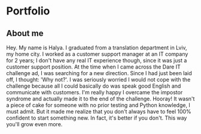 # Portfolio
## About me
Hey. My name is Halya. I graduated from a translation department in Lviv, my home city. I worked as a customer support manager at an IT company for 2 years; I don't have any real IT experience though, since it was just a customer support position. At the time when I came across the Dare IT challenge ad, I was searching for a new direction. Since I had just been laid off, I thought: 'Why not?'. 
I was seriously worried I would not cope with the challenge because all I could basically do was speak good English and communicate with customers. I'm really happy I overcame the impostor syndrome and actually made it to the end of the challenge. Hooray! 
It wasn't a piece of cake for someone with no prior testing and Python knowledge, I must admit. But it made me realize that you don't always have to feel 100% confident to start something new. In fact, it's better if you don't. This way you'll grow even more. 
